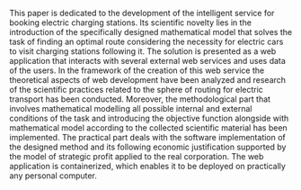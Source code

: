 This paper is dedicated to the development of the intelligent service for booking electric charging stations. Its scientific 
novelty lies in the introduction of the specifically designed mathematical model that solves the task of finding an optimal 
route considering the necessity for electric cars to visit charging stations following it. The solution is presented 
as a web application that interacts with several external web services and uses data of the users. In the framework of 
the creation of this web service the theoretical aspects of web development have been analyzed and research of the scientific 
practices related to the sphere of routing for electric transport has been conducted. Moreover, the methodological part that 
involves mathematical modelling all possible internal and external conditions of the task and introducing the objective function 
alongside with mathematical model according to the collected scientific material has been implemented. The practical part 
deals with the software implementation of the designed method and its following economic justification supported by the model of 
strategic profit applied to the real corporation. The web application is containerized, which enables it to be deployed on 
practically any personal computer.

